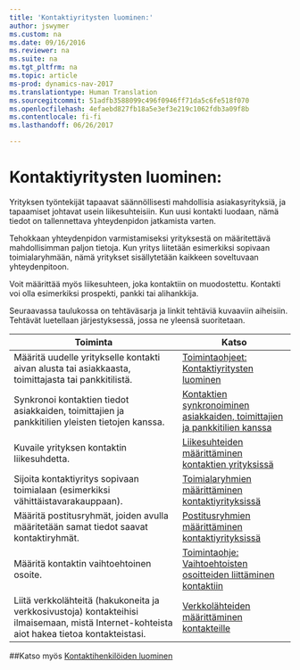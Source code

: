 ```yaml
---
title: 'Kontaktiyritysten luominen:'
author: jswymer
ms.custom: na
ms.date: 09/16/2016
ms.reviewer: na
ms.suite: na
ms.tgt_pltfrm: na
ms.topic: article
ms-prod: dynamics-nav-2017
ms.translationtype: Human Translation
ms.sourcegitcommit: 51adfb3588099c496f0946ff71da5c6fe518f070
ms.openlocfilehash: 4efaebd827fb18a5e3ef3e219c1062fdb3a09f8b
ms.contentlocale: fi-fi
ms.lasthandoff: 06/26/2017

---
```

# <a name="create-contact-companies"></a>Kontaktiyritysten luominen:
Yrityksen työntekijät tapaavat säännöllisesti mahdollisia asiakasyrityksiä, ja tapaamiset johtavat usein liikesuhteisiin. Kun uusi kontakti luodaan, nämä tiedot on tallennettava yhteydenpidon jatkamista varten.

Tehokkaan yhteydenpidon varmistamiseksi yrityksestä on määritettävä mahdollisimman paljon tietoja. Kun yritys liitetään esimerkiksi sopivaan toimialaryhmään, nämä yritykset sisällytetään kaikkeen soveltuvaan yhteydenpitoon.

Voit määrittää myös liikesuhteen, joka kontaktiin on muodostettu. Kontakti voi olla esimerkiksi prospekti, pankki tai alihankkija.

Seuraavassa taulukossa on tehtäväsarja ja linkit tehtäviä kuvaaviin aiheisiin. Tehtävät luetellaan järjestyksessä, jossa ne yleensä suoritetaan.

|Toiminta |Katso |
|---|----|
|Määritä uudelle yritykselle kontakti aivan alusta tai asiakkaasta, toimittajasta tai pankkitilistä.|[Toimintaohjeet: Kontaktiyritysten luominen](marketing-how-create-contact-companies.md)|
|Synkronoi kontaktien tiedot asiakkaiden, toimittajien ja pankkitilien yleisten tietojen kanssa.|[Kontaktien synkronoiminen asiakkaiden, toimittajien ja pankkitilien kanssa](marketing-synchronize-contacts-customers-vendors-bank-accounts.md)|
|Kuvaile yrityksen kontaktin liikesuhdetta.|[Liikesuhteiden määrittäminen kontaktien yrityksissä](marketing-business-relations.md)|
|Sijoita kontaktiyritys sopivaan toimialaan (esimerkiksi vähittäistavarakauppaan).|[Toimialaryhmien määrittäminen kontaktiyrityksissä](marketing-industry-groups.md)|
|Määritä postitusryhmät, joiden avulla määritetään samat tiedot saavat kontaktiryhmät.|[Postitusryhmien määrittäminen kontaktiyrityksissä](marketing-mailing-groups.md)|
|Määritä kontaktin vaihtoehtoinen osoite.|[Toimintaohje: Vaihtoehtoisten osoitteiden liittäminen kontaktiin](marketing-how-assign-alternative-address.md)|
|Liitä verkkolähteitä (hakukoneita ja verkkosivustoja) kontakteihisi ilmaisemaan, mistä Internet-kohteista aiot hakea tietoa kontakteistasi.|[Verkkolähteiden määrittäminen kontakteille](marketing-web-sources.md)|

##<a name="see-also"></a>Katso myös
[Kontaktihenkilöiden luominen](marketing-create-contact-persons.md)

